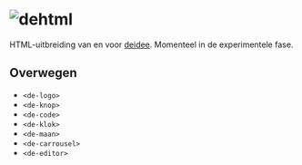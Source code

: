 # ![dehtml](https://deidee.com/logo.png?str=deHTML)

HTML-uitbreiding van en voor [deidee](https://deidee.nl/). Momenteel in de experimentele fase.

## Overwegen

- ``<de-logo>``
- ``<de-knop>``
- ``<de-code>``
- ``<de-klok>``
- ``<de-maan>``
- ``<de-carrousel>``
- ``<de-editor>``
